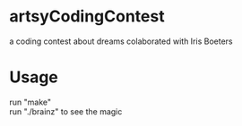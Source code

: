 # artsyCodingContest

a coding contest about dreams colaborated with Iris Boeters

# Usage

run "make" \
run "./brainz" to see the magic
